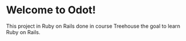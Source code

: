 Welcome to Odot!
===================

This project in Ruby on Rails done in course Treehouse the goal to learn Ruby on Rails.
